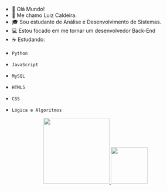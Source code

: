 * 👀 Olá Mundo!
* 🙂 Me chamo Luiz Caldeira.
* 🎓 Sou estudante de Análise e Desenvolvimento de Sistemas.
* 💻 Estou focado em me tornar um desenvolvedor Back-End
* ☕ Estudando:
*     Python
*     JavaScript
*     MySQL
*     HTML5
*     CSS
*     Lógica e Algoritmos 

<div align="center">
  <a href="https://github.com/luizcaldeira95">
  <img height="180em" src="https://github-readme-stats.vercel.app/api?username=luizcaldeira95&show_icons=true&theme=great-gatsby&include_all_commits=true&count_private=true"/>
  <img height="100em" src="https://github-readme-stats.vercel.app/api/top-langs/?username=luizcaldeira95&layout=compact&langs_count=7&theme=great-gatsby"/>
</div>

